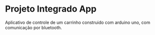 # Projeto Integrado App
Aplicativo de controle de um carrinho construido com arduino uno, com comunicação por bluetooth.
